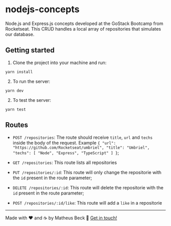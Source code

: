 # nodejs-concepts
Node.js and Express.js concepts developed at the GoStack Bootcamp from Rocketseat.
This CRUD handles a local array of repositories that simulates our database.

## Getting started

1. Clone the project into your machine and run:
```console
yarn install
```

2. To run the server: 

```console
yarn dev
```

2. To test the server: 

```console
yarn test
```

## Routes

- `POST /repositories`: The route should receive `title`, `url` and  `techs` inside the body of the request. Example ` {
    "url": "https://github.com/Rocketseat/umbriel",
    "title": "Umbriel",
    "techs": [
        "Node",
        "Express",
        "TypeScript"
    ]
} `; 

- `GET /repositories`: This route lists all repositories

- `PUT /repositories/:id`: This route will only change the repositorie with the `id` present in the route parameter;

- `DELETE /repositories/:id`: This route will delete the repositorie with the `id` present in the route parameter;

- `POST /repositories/:id/like`: This route will add a `like` in a repositorie
---

Made with ❤️ and ☕ by Matheus Beck :wave: [Get in touch!](https://www.linkedin.com/in/matheus-beck/)
